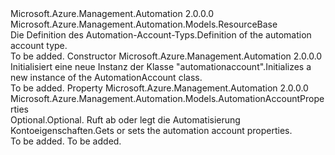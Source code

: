 <Type Name="AutomationAccount" FullName="Microsoft.Azure.Management.Automation.Models.AutomationAccount">
  <TypeSignature Language="C#" Value="public class AutomationAccount : Microsoft.Azure.Management.Automation.Models.ResourceBase" />
  <TypeSignature Language="ILAsm" Value=".class public auto ansi beforefieldinit AutomationAccount extends Microsoft.Azure.Management.Automation.Models.ResourceBase" />
  <TypeSignature Language="DocId" Value="T:Microsoft.Azure.Management.Automation.Models.AutomationAccount" />
  <TypeSignature Language="VB.NET" Value="Public Class AutomationAccount&#xA;Inherits ResourceBase" />
  <TypeSignature Language="F#" Value="type AutomationAccount = class&#xA;    inherit ResourceBase" />
  <AssemblyInfo>
    <AssemblyName>Microsoft.Azure.Management.Automation</AssemblyName>
    <AssemblyVersion>2.0.0.0</AssemblyVersion>
  </AssemblyInfo>
  <Base>
    <BaseTypeName>Microsoft.Azure.Management.Automation.Models.ResourceBase</BaseTypeName>
  </Base>
  <Interfaces />
  <Docs>
    <summary>
            <span data-ttu-id="12fc7-101">Die Definition des Automation-Account-Typs.</span><span class="sxs-lookup"><span data-stu-id="12fc7-101">Definition of the automation account type.</span></span>
            </summary>
    <remarks>To be added.</remarks>
  </Docs>
  <Members>
    <Member MemberName=".ctor">
      <MemberSignature Language="C#" Value="public AutomationAccount ();" />
      <MemberSignature Language="ILAsm" Value=".method public hidebysig specialname rtspecialname instance void .ctor() cil managed" />
      <MemberSignature Language="DocId" Value="M:Microsoft.Azure.Management.Automation.Models.AutomationAccount.#ctor" />
      <MemberSignature Language="VB.NET" Value="Public Sub New ()" />
      <MemberType>Constructor</MemberType>
      <AssemblyInfo>
        <AssemblyName>Microsoft.Azure.Management.Automation</AssemblyName>
        <AssemblyVersion>2.0.0.0</AssemblyVersion>
      </AssemblyInfo>
      <Parameters />
      <Docs>
        <summary>
            <span data-ttu-id="12fc7-102">Initialisiert eine neue Instanz der Klasse "automationaccount".</span><span class="sxs-lookup"><span data-stu-id="12fc7-102">Initializes a new instance of the AutomationAccount class.</span></span>
            </summary>
        <remarks>To be added.</remarks>
      </Docs>
    </Member>
    <Member MemberName="Properties">
      <MemberSignature Language="C#" Value="public Microsoft.Azure.Management.Automation.Models.AutomationAccountProperties Properties { get; set; }" />
      <MemberSignature Language="ILAsm" Value=".property instance class Microsoft.Azure.Management.Automation.Models.AutomationAccountProperties Properties" />
      <MemberSignature Language="DocId" Value="P:Microsoft.Azure.Management.Automation.Models.AutomationAccount.Properties" />
      <MemberSignature Language="VB.NET" Value="Public Property Properties As AutomationAccountProperties" />
      <MemberSignature Language="F#" Value="member this.Properties : Microsoft.Azure.Management.Automation.Models.AutomationAccountProperties with get, set" Usage="Microsoft.Azure.Management.Automation.Models.AutomationAccount.Properties" />
      <MemberType>Property</MemberType>
      <AssemblyInfo>
        <AssemblyName>Microsoft.Azure.Management.Automation</AssemblyName>
        <AssemblyVersion>2.0.0.0</AssemblyVersion>
      </AssemblyInfo>
      <ReturnValue>
        <ReturnType>Microsoft.Azure.Management.Automation.Models.AutomationAccountProperties</ReturnType>
      </ReturnValue>
      <Docs>
        <summary>
            <span data-ttu-id="12fc7-103">Optional.</span><span class="sxs-lookup"><span data-stu-id="12fc7-103">Optional.</span></span> <span data-ttu-id="12fc7-104">Ruft ab oder legt die Automatisierung Kontoeigenschaften.</span><span class="sxs-lookup"><span data-stu-id="12fc7-104">Gets or sets the automation account properties.</span></span>
            </summary>
        <value>To be added.</value>
        <remarks>To be added.</remarks>
      </Docs>
    </Member>
  </Members>
</Type>